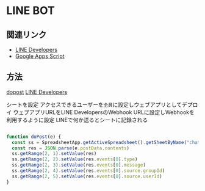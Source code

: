 # LINE BOT

## 関連リンク
- [LINE Developers](https://developers.line.biz/ja/)
- [Google Apps Script](https://script.google.com/home)

## 方法

[dopost](https://developers.google.com/apps-script/guides/web#request_parameters)
[LINE Developers](https://developers.line.biz/ja/reference/messaging-api/#webhooks)

シートを設定
アクセスできるユーザーを`全員`に設定しウェブアプリとしてデプロイ
ウェブアプリURLをLINE DevelopersのWebhook URLに設定しWebhookを利用するように設定
LINEで何か送るとシートに記録される

```javascript

function doPost(e) {
  const ss = SpreadsheetApp.getActiveSpreadsheet().getSheetByName("chat_history");
  const res = JSON.parse(e.postData.contents)
  ss.getRange(2, 1).setValue(res)
  ss.getRange(2, 2).setValue(res.events[0].type)
  ss.getRange(2, 3).setValue(res.events[0].message)
  ss.getRange(2, 4).setValue(res.events[0].source.groupId)
  ss.getRange(2, 5).setValue(res.events[0].source.userId)
}

```